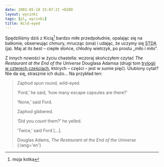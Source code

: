 ```yaml
---
date: 2002-05-18 15:07:21 +0200
layout: wycinki
tags: [pl, wycinki]
title: Wild-eyed
---
```


Spędziliśmy dziś z Kicią[^1] bardzo miłe przedpołudnie, opalając się na balkonie, obserwując chmury, mrucząc (ona) i udając, że uczymy się <acronym title='systemy transmisji danych'>STDA</acronym> (ja). Maj at its best – ciepłe słońce, chłodny wietrzyk, po prostu „miło i miło”.

Z innych nowości w życiu chastella: wczoraj skończyłem czytać <cite>The Restaurant at the End of the Universe</cite> Douglasa Adamsa (drugi tom [trylogii w czterech częściach](http://www.amazon.co.uk/o/ASIN/0330316117 '„The Hitchhiker Trilogy” na amazon.co.uk'), których – części – jest w sumie pięć). Ulubiony cytat? Nie da się, strasznie ich dużo… Na przykład ten:

> Zaphod spun round, wild-eyed.
>
> ‘Ford,’ he said, ‘how many escape capsules are there?’
>
> ‘None,’ said Ford.
>
> Zaphod gibbered.
>
> ‘Did you _count_ them?’ he yelled.
>
> ‘Twice,’ said Ford […].
>
> Douglas Adams, <cite>The Restaurant at the End of the Universe</cite>
{:lang='en'}

[^1]: moja kotka
